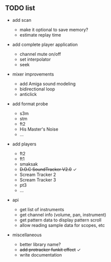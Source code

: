 TODO list
---------

- add scan
  - make it optional to save memory?
  - estimate replay time

- add complete player application
  - channel mute on/off
  - set interpolator
  - seek

- mixer improvements
  - add Amiga sound modeling
  - bidirectional loop
  - anticlick

- add format probe
  - s3m
  - stm
  - ft2
  - His Master's Noise
  - ...

- add players
  - ft2
  - ft1
  - smaksak
  - ~~D.O.C SoundTracker V2.0~~ ✓
  - Scream Tracker 2
  - Scream Tracker 3
  - pt3
  - ...

- api
  - get list of instruments
  - get channel info (volume, pan, instrument)
  - get pattern data to display pattern scroll
  - allow reading sample data for scopes, etc

- miscellaneous
  - better library name?
  - ~~add protracker funkit effect~~ ✓
  - write documentation
